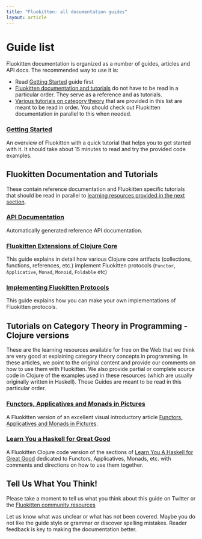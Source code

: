 ```yaml
---
title: "Fluokitten: all documentation guides"
layout: article
---
```


# Guide list

Fluokitten documentation is organized as a number of guides, articles and API docs. The recommended way to use it is:

* Read [Getting Started](/articles/getting_started.html) guide first
* [Fluokitten documentation and tutorials](#fluokitten_documentation_and_tutorials) do not have to be read in a particular order. They serve as a reference and as tutorials.
* [Various tutorials on category theory](#tutorials_on_category_theory_in_programming) that are provided in this list are meant to be read in order. You should check out Fluokitten documentation in parallel to this when needed.

### [Getting Started](/articles/getting_started.html)

An overview of Fluokitten with a quick tutorial that helps you to get started with it. It should take about
15 minutes to read and try the provided code examples.

## Fluokitten Documentation and Tutorials

These contain reference documentation and Fluokitten specific tutorials that should be read in parallel to [learning resources provided in the next section](#various_tutorials).

### [API Documentation](/codox)

Automatically generated reference API documentation.

### [Fluokitten Extensions of Clojure Core](/articles/clojure_core_extensions.html)

This guide explains in detail how various Clojure core artifacts (collections, functions, references, etc.) implement Fluokitten protocols (`Functor`, `Applicative`, `Monad`, `Monoid`, `Foldable` etc)

### [Implementing Fluokitten Protocols](/articles/implementing_protocols.html)

This guide explains how you can make your own implementations of Fluokitten protocols.

## Tutorials on Category Theory in Programming - Clojure versions

These are the learning resources available for free on the Web that we think are very good at explaining category theory concepts in programming. In these articles, we point to the original content and provide our comments on how to use them with Fluokitten. We also provide partial or complete source code in Clojure of the examples used in these resources (which are usually originally written in Haskell). These Guides are meant to be read in this particular order.

### [Functors, Applicatives and Monads in Pictures](/articles/functors_applicatives_monads_in_pictures.html)

A Fluokitten version of an excellent visual introductory article [Functors, Applicatives and Monads in Pictures](http://adit.io/posts/2013-04-17-functors,_applicatives,_and_monads_in_pictures.html).

### [Learn You a Haskell for Great Good](/articles/learnyouahaskell.html)

A Fluokitten Clojure code version of the sections of [Learn You A Haskell for Great Good](http://learnyouahaskell.com) dedicated to Functors, Applicatives, Monads, etc. with comments and directions on how to use them together.

## Tell Us What You Think!

Please take a moment to tell us what you think about this guide on Twitter or the [Fluokitten community resources](/articles/community)

Let us know what was unclear or what has not been covered. Maybe you do not like the guide style or grammar or discover spelling mistakes. Reader feedback is key to making the documentation better.
